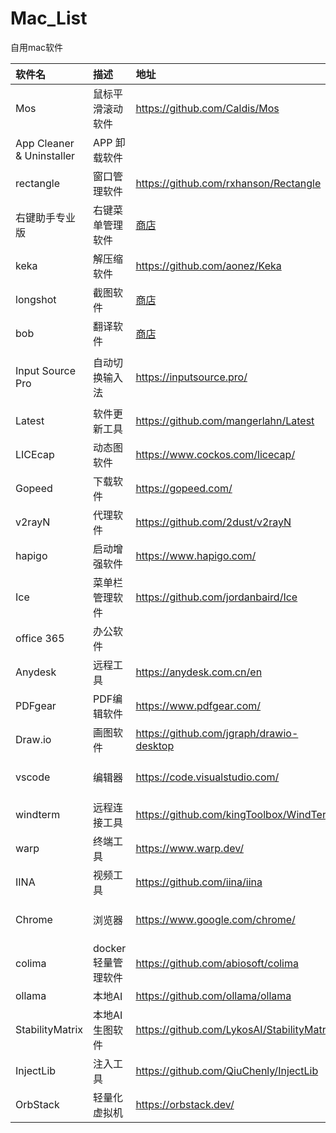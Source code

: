 # Mac_List
自用mac软件

| 软件名 | 描述 | 地址 | 命令 |
| :---- | :---- | :---- | :---- |
| Mos | 鼠标平滑滚动软件 | https://github.com/Caldis/Mos | brew install mos | 
| App Cleaner & Uninstaller | APP 卸载软件 |            |                  |
| rectangle | 窗口管理软件 | https://github.com/rxhanson/Rectangle | brew install rectangle | 
| 右键助手专业版 | 右键菜单管理软件 | [商店](https://apps.apple.com/us/app/mouseboost-pro/id1555844307?mt=12) |      |
| keka | 解压缩软件 | https://github.com/aonez/Keka | brew install keka | 
| longshot | 截图软件 | [商店](https://apps.apple.com/cn/app/longshot-%E6%88%AA%E5%9B%BE-ocr%E6%96%87%E5%AD%97%E8%AF%86%E5%88%AB/id6450262949?mt=12&l=cn) |        |
| bob | 翻译软件 | [商店](https://apps.apple.com/cn/app/bob-%E7%BF%BB%E8%AF%91%E5%92%8C-ocr-%E5%B7%A5%E5%85%B7/id1630034110?mt=12) |    |
| Input Source Pro | 自动切换输入法 | https://inputsource.pro/ | brew install --cask input-source-pro |
| Latest | 软件更新工具 | https://github.com/mangerlahn/Latest |    |
| LICEcap | 动态图软件 | https://www.cockos.com/licecap/ | brew install licecap | 
| Gopeed | 下载软件 | https://gopeed.com/ |  |
| v2rayN | 代理软件 | https://github.com/2dust/v2rayN |   |
| hapigo | 启动增强软件 | https://www.hapigo.com/ |     |
| Ice | 菜单栏管理软件 | https://github.com/jordanbaird/Ice | brew install jordanbaird-ice |
| office 365 | 办公软件 |       |      |
| Anydesk | 远程工具 | https://anydesk.com.cn/en | brew install anydesk |
| PDFgear | PDF编辑软件 | https://www.pdfgear.com/ |        |
| Draw.io | 画图软件 | https://github.com/jgraph/drawio-desktop | brew install drawio |
| vscode | 编辑器 | https://code.visualstudio.com/ | brew install visual-studio-code | 
| windterm | 远程连接工具 | https://github.com/kingToolbox/WindTerm |      |
| warp | 终端工具 | https://www.warp.dev/ | brew install warp |
| IINA | 视频工具 | https://github.com/iina/iina | brew install iina |
| Chrome | 浏览器 | https://www.google.com/chrome/ | brew install google-chrome | 
| colima | docker轻量管理软件 | https://github.com/abiosoft/colima | brew install colima |
| ollama | 本地AI | https://github.com/ollama/ollama |       |
| StabilityMatrix | 本地AI生图软件 | https://github.com/LykosAI/StabilityMatrix |      |
| InjectLib | 注入工具 | https://github.com/QiuChenly/InjectLib |      |
| OrbStack | 轻量化虚拟机 | https://orbstack.dev/ |          |
